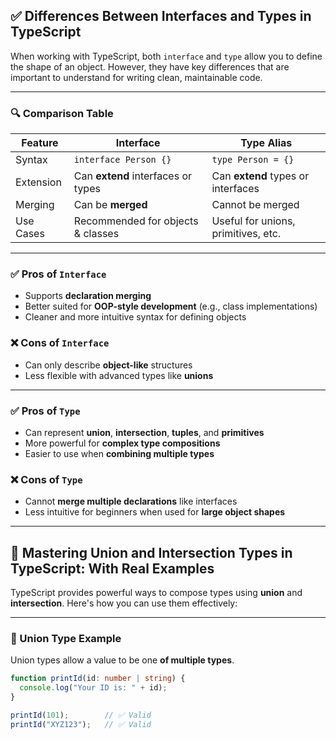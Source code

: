 ## ✅ Differences Between Interfaces and Types in TypeScript

When working with TypeScript, both `interface` and `type` allow you to define the shape of an object. However, they have key differences that are important to understand for writing clean, maintainable code.

---

### 🔍 Comparison Table

| Feature   | Interface                          | Type Alias                          |
| --------- | ---------------------------------- | ----------------------------------- |
| Syntax    | `interface Person {}`              | `type Person = {}`                  |
| Extension | Can **extend** interfaces or types | Can **extend** types or interfaces  |
| Merging   | Can be **merged**                  | Cannot be merged                    |
| Use Cases | Recommended for objects & classes  | Useful for unions, primitives, etc. |

---

### ✅ Pros of `Interface`

- Supports **declaration merging**
- Better suited for **OOP-style development** (e.g., class implementations)
- Cleaner and more intuitive syntax for defining objects

### ❌ Cons of `Interface`

- Can only describe **object-like** structures
- Less flexible with advanced types like **unions**

---

### ✅ Pros of `Type`

- Can represent **union**, **intersection**, **tuples**, and **primitives**
- More powerful for **complex type compositions**
- Easier to use when **combining multiple types**

### ❌ Cons of `Type`

- Cannot **merge multiple declarations** like interfaces
- Less intuitive for beginners when used for **large object shapes**

---

## 🔀 Mastering Union and Intersection Types in TypeScript: With Real Examples

TypeScript provides powerful ways to compose types using **union** and **intersection**. Here's how you can use them effectively:

---

### 🔹 Union Type Example

Union types allow a value to be one **of multiple types**.

```ts
function printId(id: number | string) {
  console.log("Your ID is: " + id);
}

printId(101);        // ✅ Valid
printId("XYZ123");   // ✅ Valid
